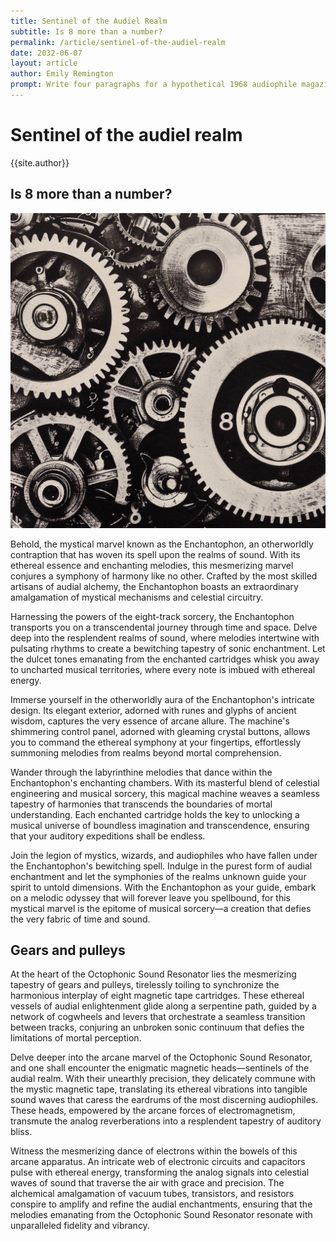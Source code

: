 ```yaml
---
title: Sentinel of the Audiel Realm
subtitle: Is 8 more than a number?
permalink: /article/sentinel-of-the-audiel-realm
date: 2032-06-07
layout: article
author: Emily Remington
prompt: Write four paragraphs for a hypothetical 1968 audiophile magazine about how a complicated 8 track player works using complicated words
---
```


# Sentinel of the audiel realm
<span class="authorship">{{site.author}}</span>
## Is 8 more than a number?
<img src="../assets/images/gears-and-pulleys.jpg" alt="">

<span class="dropcap">B</span>ehold, the mystical marvel known as the Enchantophon, an otherworldly contraption that has woven its spell upon the realms of sound. With its ethereal essence and enchanting melodies, this mesmerizing marvel conjures a symphony of harmony like no other. Crafted by the most skilled artisans of audial alchemy, the Enchantophon boasts an extraordinary amalgamation of mystical mechanisms and celestial circuitry.

Harnessing the powers of the eight-track sorcery, the Enchantophon transports you on a transcendental journey through time and space. Delve deep into the resplendent realms of sound, where melodies intertwine with pulsating rhythms to create a bewitching tapestry of sonic enchantment. Let the dulcet tones emanating from the enchanted cartridges whisk you away to uncharted musical territories, where every note is imbued with ethereal energy.

Immerse yourself in the otherworldly aura of the Enchantophon's intricate design. Its elegant exterior, adorned with runes and glyphs of ancient wisdom, captures the very essence of arcane allure. The machine's shimmering control panel, adorned with gleaming crystal buttons, allows you to command the ethereal symphony at your fingertips, effortlessly summoning melodies from realms beyond mortal comprehension.

Wander through the labyrinthine melodies that dance within the Enchantophon's enchanting chambers. With its masterful blend of celestial engineering and musical sorcery, this magical machine weaves a seamless tapestry of harmonies that transcends the boundaries of mortal understanding. Each enchanted cartridge holds the key to unlocking a musical universe of boundless imagination and transcendence, ensuring that your auditory expeditions shall be endless.

Join the legion of mystics, wizards, and audiophiles who have fallen under the Enchantophon's bewitching spell. Indulge in the purest form of audial enchantment and let the symphonies of the realms unknown guide your spirit to untold dimensions. With the Enchantophon as your guide, embark on a melodic odyssey that will forever leave you spellbound, for this mystical marvel is the epitome of musical sorcery—a creation that defies the very fabric of time and sound.
## Gears and pulleys
At the heart of the Octophonic Sound Resonator lies the mesmerizing tapestry of gears and pulleys, tirelessly toiling to synchronize the harmonious interplay of eight magnetic tape cartridges. These ethereal vessels of audial enlightenment glide along a serpentine path, guided by a network of cogwheels and levers that orchestrate a seamless transition between tracks, conjuring an unbroken sonic continuum that defies the limitations of mortal perception.

Delve deeper into the arcane marvel of the Octophonic Sound Resonator, and one shall encounter the enigmatic magnetic heads—sentinels of the audial realm. With their unearthly precision, they delicately commune with the mystic magnetic tape, translating its ethereal vibrations into tangible sound waves that caress the eardrums of the most discerning audiophiles. These heads, empowered by the arcane forces of electromagnetism, transmute the analog reverberations into a resplendent tapestry of auditory bliss.

Witness the mesmerizing dance of electrons within the bowels of this arcane apparatus. An intricate web of electronic circuits and capacitors pulse with ethereal energy, transforming the analog signals into celestial waves of sound that traverse the air with grace and precision. The alchemical amalgamation of vacuum tubes, transistors, and resistors conspire to amplify and refine the audial enchantments, ensuring that the melodies emanating from the Octophonic Sound Resonator resonate with unparalleled fidelity and vibrancy.